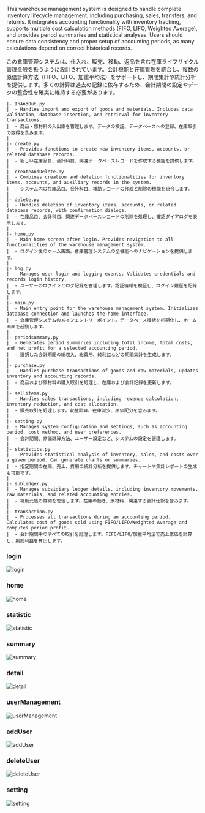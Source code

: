 This warehouse management system is designed to handle complete inventory lifecycle management, including purchasing, sales, transfers, and returns. It integrates accounting functionality with inventory tracking, supports multiple cost calculation methods (FIFO, LIFO, Weighted Average), and provides period summaries and statistical analyses. Users should ensure data consistency and proper setup of accounting periods, as many calculations depend on correct historical records. <br>
<br>
この倉庫管理システムは、仕入れ、販売、移動、返品を含む在庫ライフサイクル管理全般を扱うように設計されています。会計機能と在庫管理を統合し、複数の原価計算方法（FIFO、LIFO、加重平均法）をサポートし、期間集計や統計分析を提供します。多くの計算は過去の記録に依存するため、会計期間の設定やデータの整合性を確実に維持する必要があります。
``` text
|- InAndOut.py
|  - Handles import and export of goods and materials. Includes data validation, database insertion, and retrieval for inventory transactions.
|  - 商品・原材料の入出庫を管理します。データの検証、データベースへの登録、在庫取引の取得を含みます。
|
|- create.py
|  - Provides functions to create new inventory items, accounts, or related database records.
|  - 新しい在庫品目、会計科目、関連データベースレコードを作成する機能を提供します。
|
|- createAndDelete.py
|  - Combines creation and deletion functionalities for inventory items, accounts, and auxiliary records in the system.
|  - システム内の在庫品目、会計科目、補助レコードの作成と削除の機能を統合します。
|
|- delete.py
|  - Handles deletion of inventory items, accounts, or related database records, with confirmation dialogs.
|  - 在庫品目、会計科目、関連データベースレコードの削除を処理し、確認ダイアログを表示します。
|
|- home.py
|  - Main home screen after login. Provides navigation to all functionalities of the warehouse management system.
|  - ログイン後のホーム画面。倉庫管理システムの全機能へのナビゲーションを提供します。
|
|- log.py
|  - Manages user login and logging events. Validates credentials and records login history.
|  - ユーザーのログインとログ記録を管理します。認証情報を検証し、ログイン履歴を記録します。
|
|- main.py
|  - Main entry point for the warehouse management system. Initializes database connection and launches the home interface.
|  - 倉庫管理システムのメインエントリーポイント。データベース接続を初期化し、ホーム画面を起動します。
|
|- periodsummary.py
|  - Generates period summaries including total income, total costs, and net profit for a selected accounting period.
|  - 選択した会計期間の総収入、総費用、純利益などの期間集計を生成します。
|
|- purchase.py
|  - Handles purchase transactions of goods and raw materials, updates inventory and accounting records.
|  - 商品および原材料の購入取引を処理し、在庫および会計記録を更新します。
|
|- sellitems.py
|  - Handles sales transactions, including revenue calculation, inventory reduction, and cost allocation.
|  - 販売取引を処理します。収益計算、在庫減少、原価配分を含みます。
|
|- setting.py
|  - Manages system configuration and settings, such as accounting period, cost method, and user preferences.
|  - 会計期間、原価計算方法、ユーザー設定など、システムの設定を管理します。
|
|- statistics.py
|  - Provides statistical analysis of inventory, sales, and costs over a given period. Can generate charts or summaries.
|  - 指定期間の在庫、売上、費用の統計分析を提供します。チャートや集計レポートの生成も可能です。
|
|- subledger.py
|  - Manages subsidiary ledger details, including inventory movements, raw materials, and related accounting entries.
|  - 補助元帳の詳細を管理します。在庫の動き、原材料、関連する会計仕訳を含みます。
|
|- transaction.py
|  - Processes all transactions during an accounting period. Calculates cost of goods sold using FIFO/LIFO/Weighted Average and computes period profit.
|  - 会計期間中のすべての取引を処理します。FIFO/LIFO/加重平均法で売上原価を計算し、期間利益を算出します。
```
### login
![login](./image/login.png)
### home
![home](./image/home.png)
### statistic
![statistic](./image/statistic.png)
### summary
![summary](./image/summary.png)
### detail
![detail](./image/detail.png)
### userManagement
![userManagement](./image/userManagement.png)
### addUser
![addUser](./image/addUser.png)
### deleteUser
![deleteUser](./image/deleteUser.png)
### setting
![setting](./image/setting.png)
